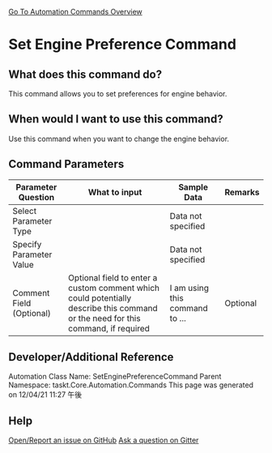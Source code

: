 <!--TITLE: Set Engine Preference Command -->
<!-- SUBTITLE: a command in the Engine Commands group. -->
[Go To Automation Commands Overview](/automation-commands.md)


# Set Engine Preference Command


## What does this command do?
This command allows you to set preferences for engine behavior.


## When would I want to use this command?
Use this command when you want to change the engine behavior.


## Command Parameters
| Parameter Question   	| What to input  	|  Sample Data 	| Remarks  	|
| ---                    | ---               | ---           | ---       |
|Select Parameter Type||Data not specified||
|Specify Parameter Value||Data not specified||
|Comment Field (Optional)|Optional field to enter a custom comment which could potentially describe this command or the need for this command, if required|I am using this command to ...|Optional|








## Developer/Additional Reference
Automation Class Name: SetEnginePreferenceCommand
Parent Namespace: taskt.Core.Automation.Commands
This page was generated on 12/04/21 11:27 午後


## Help
[Open/Report an issue on GitHub](https://github.com/saucepleez/taskt/issues/new)
[Ask a question on Gitter](https://gitter.im/taskt-rpa/Lobby)
